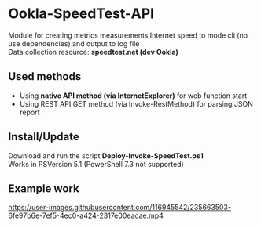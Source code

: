 # Ookla-SpeedTest-API
Module for creating metrics measurements Internet speed to mode cli (no use dependencies) and output to log file \
Data collection resource: **speedtest.net (dev Ookla)**
## Used methods
- Using **native API method (via InternetExplorer)** for web function start
- Using REST API GET method (via Invoke-RestMethod) for parsing JSON report
## Install/Update
Download and run the script **Deploy-Invoke-SpeedTest.ps1** \
Works in PSVersion 5.1 (PowerShell 7.3 not supported)
## Example work
https://user-images.githubusercontent.com/116945542/235663503-6fe97b6e-7ef5-4ec0-a424-2317e00eacae.mp4
